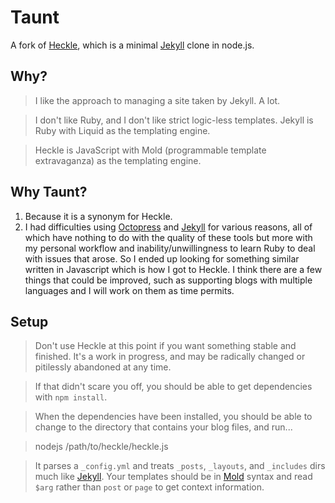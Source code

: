 # Taunt

A fork of [Heckle][1], which is a minimal [Jekyll][2] clone in node.js.

## Why?

> I like the approach to managing a site taken by Jekyll. A lot.

> I don't like Ruby, and I don't like strict logic-less templates.
Jekyll is Ruby with Liquid as the templating engine.

> Heckle is JavaScript with Mold (programmable template extravaganza) as
the templating engine.

## Why Taunt?
1. Because it is a synonym for Heckle. 
2. I had difficulties using [Octopress][4] and [Jekyll][2] for various reasons, all
of which have nothing to do with the quality of these tools but more with
my personal workflow and inability/unwillingness to learn Ruby to deal 
with issues that arose. So I ended up looking for something similar written
in Javascript which is how I got to Heckle. I think there are a few things
that could be improved, such as supporting blogs with multiple languages and
I will work on them as time permits.

## Setup

> Don't use Heckle at this point if you want something stable and
finished. It's a work in progress, and may be radically changed or
pitilessly abandoned at any time.

> If that didn't scare you off, you should be able to get dependencies
with `npm install`.

> When the dependencies have been installed, you should be able to
change to the directory that contains your blog files, and run...

>    nodejs /path/to/heckle/heckle.js

> It parses a `_config.yml` and treats `_posts`, `_layouts`, and
`_includes` dirs much like [Jekyll][2]. Your templates should be in
[Mold][3] syntax and read `$arg` rather than `post` or `page` to get
context information.

[1]: https://github.com/marijnh/heckle
[2]: http://jekyllrb.com/
[3]: http://marijnhaverbeke.nl/mold/
[4]: http://octopress.org/